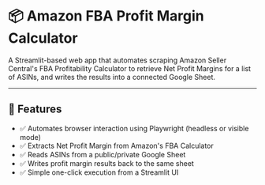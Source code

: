 # 📦 Amazon FBA Profit Margin Calculator

A Streamlit-based web app that automates scraping Amazon Seller Central's FBA Profitability Calculator to retrieve Net Profit Margins for a list of ASINs, and writes the results into a connected Google Sheet.

---

## 🚀 Features

- ✅ Automates browser interaction using Playwright (headless or visible mode)
- ✅ Extracts Net Profit Margin from Amazon's FBA Calculator
- ✅ Reads ASINs from a public/private Google Sheet
- ✅ Writes profit margin results back to the same sheet
- ✅ Simple one-click execution from a Streamlit UI
